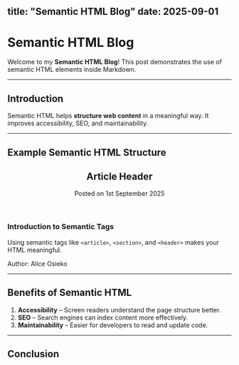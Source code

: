 title: "Semantic HTML Blog"
date: 2025-09-01
---

# Semantic HTML Blog

Welcome to my **Semantic HTML Blog**! This post demonstrates the use of semantic HTML elements inside Markdown.

---

## Introduction

Semantic HTML helps **structure web content** in a meaningful way. It improves accessibility, SEO, and maintainability.

---

## Example Semantic HTML Structure

<section>
  <header>
    <h2>Article Header</h2>
    <p>Posted on 1st September 2025</p>
  </header>
  <article>
    <h3>Introduction to Semantic Tags</h3>
    <p>Using semantic tags like <code>&lt;article&gt;</code>, <code>&lt;section&gt;</code>, and <code>&lt;header&gt;</code> makes your HTML meaningful.</p>
  </article>
  <footer>
    <p>Author: Alice Osieko</p>
  </footer>
</section>

---

## Benefits of Semantic HTML

1. **Accessibility** – Screen readers understand the page structure better.  
2. **SEO** – Search engines can index content more effectively.  
3. **Maintainability** – Easier for developers to read and update code.

---

## Conclusion


